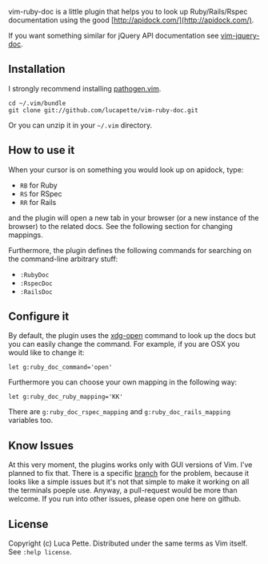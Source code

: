 vim-ruby-doc is a little plugin that helps you to look up Ruby/Rails/Rspec
documentation using the good [http://apidock.com/](http://apidock.com/).

If you want something similar for jQuery API documentation see
[vim-jquery-doc](http://github.com/lucapette/vim-jquery-doc).


Installation
------------

I strongly recommend installing [pathogen.vim](https://github.com/tpope/pathogen.vim).

    cd ~/.vim/bundle
    git clone git://github.com/lucapette/vim-ruby-doc.git

Or you can unzip it in your `~/.vim` directory.

How to use it
-------------

When your cursor is on something you would look up on apidock, type:

- `RB` for Ruby
- `RS` for RSpec
- `RR` for Rails

and the plugin will open a new tab in your browser (or a
new instance of the browser) to the related docs. See the following section
for changing mappings.

Furthermore, the plugin defines the following commands for searching on the
command-line arbitrary stuff:

- `:RubyDoc`
- `:RspecDoc`
- `:RailsDoc`

Configure it
------------

By default, the plugin uses the
[xdg-open](http://portland.freedesktop.org/xdg-utils-1.0/xdg-open.html)
command to look up the docs but you can easily change the command. For
example, if you are OSX you would like to change it:

    let g:ruby_doc_command='open'

Furthermore you can choose your own mapping in the following way:

    let g:ruby_doc_ruby_mapping='KK'

There are `g:ruby_doc_rspec_mapping` and `g:ruby_doc_rails_mapping` variables
too.

Know Issues
-----------

At this very moment, the plugins works only with GUI versions of Vim. I've
planned to fix that. There is a specific
[branch](https://github.com/lucapette/vim-ruby-doc/tree/terminal-issue) for
the problem, because it looks like a simple issues but it's not that simple to
make it working on all the terminals poeple use. Anyway, a pull-request would
be more than welcome. If you run into other issues, please open one here on
github.

License
-------

Copyright (c) Luca Pette. Distributed under the same terms as Vim itself. See `:help license`.

